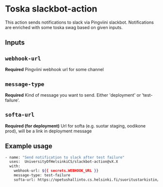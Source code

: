 # Toska slackbot-action

This action sends notifications to slack via Pingviini slackbot. Notifications are enriched with
some toska swag based on given inputs.

## Inputs

## `webhook-url`

**Required** Pingviini webhook url for some channel

## `message-type`

**Required** Kind of message you want to send. Either 'deployment' or 'test-failure'.

## `softa-url`

**Required (for deployment)** Url for softa (e.g. suotar staging, oodikone prod), will
be a link in deployment message

## Example usage

```bash
- name: "Send notification to slack after test failure"
  uses:  UniversityOfHelsinkiCS/slackbot-action@vX.X
  with:
    webhook-url: ${{ secrets.WEBHOOK_URL }}
    message-type: test-failure
    softa-url: https://opetushallinto.cs.helsinki.fi/suoritustarkistin/
```
